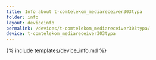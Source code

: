 ```yaml
---
title: Info about t-comtelekom_mediareceiver303typa
folder: info
layout: deviceinfo
permalink: /devices/t-comtelekom_mediareceiver303typa/
device: t-comtelekom_mediareceiver303typa
---
```

{% include templates/device_info.md %}
